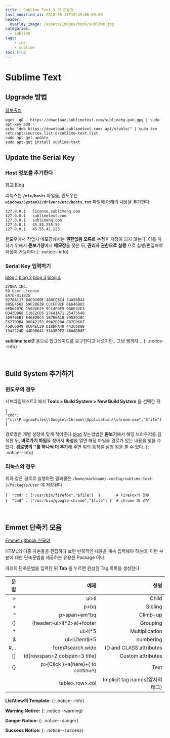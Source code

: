 ```yaml
---
title : Sublime Text 3 의 모든것
last_modified_at: 2018-05-11T10:45:06-05:00
header:
  overlay_image: /assets/images/book/sublime.jpg
categories:
  - sublime
tags: 
    - ide
    - sublime
toc: true    
---
```


# Sublime Text

## Upgrade 방법 

[정보출처](https://askubuntu.com/questions/934799/ubuntu-17-04-install-sublime-text-3)

```
wget -qO - https://download.sublimetext.com/sublimehq-pub.gpg | sudo apt-key add -
echo "deb https://download.sublimetext.com/ apt/stable/" | sudo tee /etc/apt/sources.list.d/sublime-text.list
sudo apt-get update
sudo apt-get install sublime-text
```


## Update the Serial Key

### Host 정보를 추가한다

[참고 Blog](https://gist.github.com/hygull/6cdf0fa8a1184693a234a7a73cbdd52e)

리눅스는 **`/etc/hosts`** 파일을, 윈도우는 **`windows/System32/drivers/etc/hosts.txt`** 파일에 아래의 내용을 추가한다

```
127.0.0.1   license.sublimehq.com
127.0.0.1   sublimetext.com
127.0.0.1   sublimehq.com
127.0.0.1   45.55.255.55
127.0.0.1   45.55.41.223
```

윈도우에서 작업시 메모장에서는 **권한없음 오류**로 수정후 저장이 되지 않는다. 이를 피하기 위해서 **돋보기창**에서 **메모장**을 찾은 뒤, **관리자 권한으로 실행** 으로 실행/편집해야 저장이 가능하다
{: .notice--info}


### Serial Key 입력하기

[blog 1](https://gist.github.com/hygull/6cdf0fa8a1184693a234a7a73cbdd52e) [blog 2](http://thepcwares.com/sublime-text-3-license-key/)  [blog 3](https://gist.github.com/cprakashagr/86d4f8b29f8d54330349875abc6d9cf9) [blog 4](https://gist.github.com/hygull/6cdf0fa8a1184693a234a7a73cbdd52e)

```
ZYNGA INC.
50 User License
EA7E-811825
927BA117 84C9300F 4A0CCBC4 34A56B44
985E4562 59F2B63B CCCFF92F 0E646B83
0FD6487D 1507AE29 9CC4F9F5 0A6F32E3
0343D868 C18E2CD5 27641A71 25475648
309705B3 E468DDC4 1B766A18 7952D28C
E627DDBA 960A2153 69A2D98A C87C0607
45DC6049 8C04EC29 D18DFA40 442C680B
1342224D 44D90641 33A3B9F2 46AADB8F
```

**sublime text2** 용으로 업그레이드를 요구한다고 나오지만.. 그냥 쌩까자...
{: .notice--info}

<br>

## Build System 추가하기

### 윈도우의 경우

서브라임텍스트3 에서 **Tools > Build System > New Build System** 을 선택한 뒤

```
{
"cmd": ["c:\\ProgramFiles\\Google\\Chrome\\Application\\chrome.exe","$file"] 
}
```

경로명은 개별 설정에 맞게 적어준다.[blog](http://megaton111.cafe24.com/2017/01/07/%EC%84%9C%EB%B8%8C%EB%9D%BC%EC%9E%84%ED%85%8D%EC%8A%A4%ED%8A%B83-%EC%97%90%EC%84%9C-html%ED%8C%8C%EC%9D%BC-%ED%81%AC%EB%A1%AC%EC%9C%BC%EB%A1%9C-%EC%8B%A4%ED%96%89%ED%95%98%EA%B8%B0/) 찾는방법은 **돋보기**에서 해당 브라우저를 검색한 뒤, **바로가기 파일**을 찾아서 **속성**을 열면 해당 파일을 경로가 있는 내용을 찾을 수 있다. **경로명의 '\'를 하나씩 더 추가**해 주면 위의 동작을 실행 됨을 볼 수 있다.
{: .notice--info}


### 리눅스의 경우

위와 같은 경로로 실행하면 결과물은 `/home/markbaum/.config/sublime-text-3/Packages/User` 에 저장된다 

```
{  "cmd" : ["/usr/bin/firefox","$file"]  }       # FireFox의 경우
{  "cmd" : ["/usr/bin/google-chrome","$file"] }  # chrome 의 경우 
```



<br>

## Emmet 단축키 모음

[Emmet gitbook 한국어](https://jeonghakhur.gitbooks.io/sublime-text3/content/package-emmet.html)

HTML의 다중 자손들을 편집하다 보면 반복적인 내용을 계속 입력해야 하는데, 이런 부분에 대한 단축문법을 제공하는 유용한 Package 이다.


아래의 단축문법을 입력한 뒤 **Tab** 을 누르면 완성된 Tag 목록을 생성한다

|문법   |예제   |설명   |
|------:|------:|------:|
| >     | ul>li  | Child |
| +     | p+bq   |Sibling|
|^      | p>span+em^bq  |  Climb-up |
|()     | (header>ul>li*2>a)+footer |   Grouping |
|*      | ul>li*5     |Multiplication |
|$      | ul>li.item$*5 |  numbering |
|#, .   | form#search.wide |   ID and CLASS attributes |
| []    | td[rowspan=2 colspan=3 title] |  Custom attributes |
| {}    | p>{Click }+a{here}+{ to continue} |  Text |
|       | table>.row>.col     | Implicit tag names(암시적 태그) |



**ListView의 Template:**
{: .notice--info}

**Warning Notice:**
{: .notice--warning} 

**Danger Notice:**
{: .notice--danger}

**Success Notice:**
{: .notice--success}   